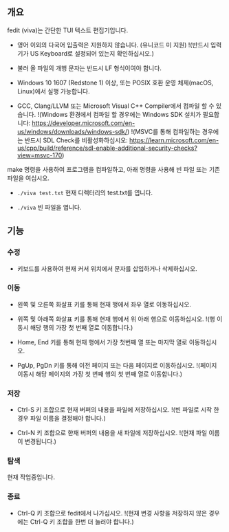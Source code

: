 ## 개요
fedit (viva)는 간단한 TUI 텍스트 편집기입니다.

-   영어 이외의 다국어 입출력은 지원하지 않습니다. (유니코드 미 지원)
    !(반드시 입력기가 US Keyboard로 설정되어 있는지 확인하십시오.)

-   불러 올 파일의 개행 문자는 반드시 LF 형식이여야 합니다.

-   Windows 10 1607 (Redstone 1) 이상, 또는 POSIX 호환 운영 체제(macOS, Linux)에서 실행 가능합니다.

-   GCC, Clang/LLVM 또는 Microsoft Visual C++ Compiler에서 컴파일 할 수 있습니다.
    !(Windows 환경에서 컴파일 할 경우에는 Windows SDK 설치가 필요합니다: https://developer.microsoft.com/en-us/windows/downloads/windows-sdk/)
    !(MSVC를 통해 컴파일하는 경우에는 반드시 SDL Check를 비활성화하십시오: https://learn.microsoft.com/en-us/cpp/build/reference/sdl-enable-additional-security-checks?view=msvc-170)

make 명령을 사용하여 프로그램을 컴파일하고, 아래 명령을 사용해 빈 파일 또는 기존 파일을 여십시오.

-   `./viva test.txt`   현재 디렉터리의 test.txt를 엽니다.

-   `./viva`            빈 파일을 엽니다.

## 기능

### 수정
-   키보드를 사용하여 현재 커서 위치에서 문자를 삽입하거나 삭제하십시오.

### 이동
-   왼쪽 및 오른쪽 화살표 키를 통해 현재 행에서 좌우 열로 이동하십시오.

-   위쪽 및 아래쪽 화살표 키를 통해 현재 행에서 위 아래 행으로 이동하십시오.
    !(행 이동시 해당 행의 가장 첫 번째 열로 이동합니다.)

-   Home, End 키를 통해 현재 행에서 가장 첫번째 열 또는 마지막 열로 이동하십시오.

-   PgUp, PgDn 키를 통해 이전 페이지 또는 다음 페이지로 이동하십시오. 
    !(페이지 이동시 해당 페이지의 가장 첫 번째 행의 첫 번째 열로 이동합니다.)

### 저장
-   Ctrl-S 키 조합으로 현재 버퍼의 내용을 파일에 저장하십시오. 
    !(빈 파일로 시작 한 경우 파일 이름을 결정해야 합니다.)

-   Ctrl-N 키 조합으로 햔재 버퍼의 내용을 새 파일에 저장하십시오. 
    !(현재 파일 이름이 변경됩니다.)

### 탐색
현재 작업중입니다.

### 종료
-   Ctrl-Q 키 조합으로 fedit에서 나가십시오.
    !(현재 변경 사항을 저장하지 않은 경우에는 Ctrl-Q 키 조합을 한번 더 눌러야 합니다.)
